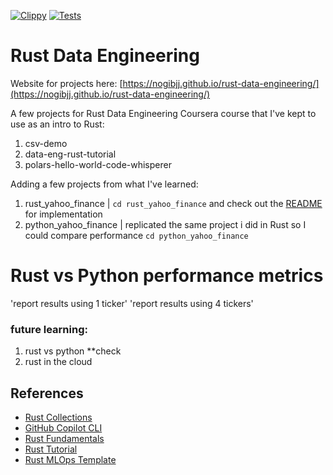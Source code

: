 [![Clippy](https://github.com/nogibjj/rust-data-engineering/actions/workflows/lint.yml/badge.svg)](https://github.com/nogibjj/rust-data-engineering/actions/workflows/lint.yml)
[![Tests](https://github.com/nogibjj/rust-data-engineering/actions/workflows/tests.yml/badge.svg)](https://github.com/nogibjj/rust-data-engineering/actions/workflows/tests.yml)


# Rust Data Engineering

Website for projects here: [https://nogibjj.github.io/rust-data-engineering/](https://nogibjj.github.io/rust-data-engineering/)

A few projects for Rust Data Engineering Coursera course that I've kept to use as an intro to Rust:
1) csv-demo
2) data-eng-rust-tutorial
3) polars-hello-world-code-whisperer

Adding a few projects from what I've learned:
1) rust_yahoo_finance | `cd rust_yahoo_finance` and check out the [README](https://github.com/nogibjj/rust_mini_project8_JCB/blob/main/rust_yahoo_finance/README.md) for implementation
2) python_yahoo_finance | replicated the same project i did in Rust so I could compare performance `cd python_yahoo_finance`

# Rust vs Python performance metrics
'report results using 1 ticker'
'report results using 4 tickers'

### future learning:
1) rust vs python **check
2) rust in the cloud



## References

* [Rust Collections](https://doc.rust-lang.org/std/collections/index.html)
* [GitHub Copilot CLI](https://www.npmjs.com/package/@githubnext/github-copilot-cli)
* [Rust Fundamentals](https://github.com/alfredodeza/rust-fundamentals)
* [Rust Tutorial](https://nogibjj.github.io/rust-tutorial/)
* [Rust MLOps Template](https://github.com/nogibjj/mlops-template)
